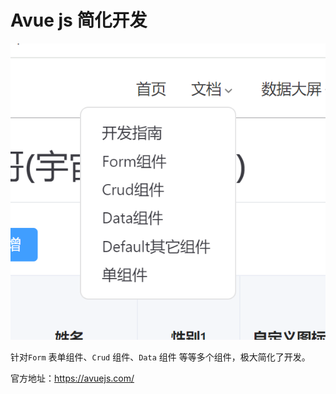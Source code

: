 # Avue js 简化开发

![image-20241008175716653](https://raw.githubusercontent.com/xupengboo/xupengboo-picture/main/img/image-20241008175716653.png)

针对`Form` 表单组件、`Crud` 组件、`Data` 组件 等等多个组件，极大简化了开发。

官方地址：https://avuejs.com/





